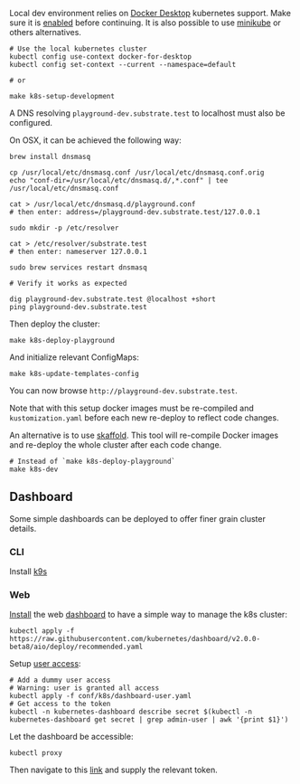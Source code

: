 Local dev environment relies on [Docker Desktop](https://www.docker.com/products/docker-desktop) kubernetes support. Make sure it is [enabled](https://docs.docker.com/docker-for-mac/#kubernetes) before continuing.
It is also possible to use [minikube](https://minikube.sigs.k8s.io/) or others alternatives.

```shell
# Use the local kubernetes cluster
kubectl config use-context docker-for-desktop
kubectl config set-context --current --namespace=default

# or

make k8s-setup-development
```

A DNS resolving `playground-dev.substrate.test` to localhost must also be configured.

On OSX, it can be achieved the following way:

```shell
brew install dnsmasq

cp /usr/local/etc/dnsmasq.conf /usr/local/etc/dnsmasq.conf.orig
echo "conf-dir=/usr/local/etc/dnsmasq.d/,*.conf" | tee /usr/local/etc/dnsmasq.conf

cat > /usr/local/etc/dnsmasq.d/playground.conf
# then enter: address=/playground-dev.substrate.test/127.0.0.1

sudo mkdir -p /etc/resolver 

cat > /etc/resolver/substrate.test
# then enter: nameserver 127.0.0.1

sudo brew services restart dnsmasq

# Verify it works as expected

dig playground-dev.substrate.test @localhost +short
ping playground-dev.substrate.test
```

Then deploy the cluster:

```shell
make k8s-deploy-playground
```

And initialize relevant ConfigMaps:

```shell
make k8s-update-templates-config
```

You can now browse `http://playground-dev.substrate.test`.

Note that with this setup docker images must be re-compiled and `kustomization.yaml` before each new re-deploy to reflect code changes.

An alternative is to use [skaffold](https://skaffold.dev/). This tool will re-compile Docker images and re-deploy the whole cluster after each code change.

```shell
# Instead of `make k8s-deploy-playground`
make k8s-dev
```

## Dashboard

Some simple dashboards can be deployed to offer finer grain cluster details.

### CLI

Install [k9s](https://github.com/derailed/k9s)

### Web

[Install](https://kubernetes.io/docs/tasks/access-application-cluster/web-ui-dashboard/) the web [dashboard](https://github.com/kubernetes/dashboard/) to have a simple way to manage the k8s cluster:

```shell
kubectl apply -f https://raw.githubusercontent.com/kubernetes/dashboard/v2.0.0-beta8/aio/deploy/recommended.yaml
```

Setup [user access](https://github.com/kubernetes/dashboard/blob/master/docs/user/access-control/creating-sample-user.md):

```shell
# Add a dummy user access
# Warning: user is granted all access
kubectl apply -f conf/k8s/dashboard-user.yaml
# Get access to the token
kubectl -n kubernetes-dashboard describe secret $(kubectl -n kubernetes-dashboard get secret | grep admin-user | awk '{print $1}')
```

Let the dashboard be accessible:

```shell
kubectl proxy
```

Then navigate to this [link](http://localhost:8001/api/v1/namespaces/kubernetes-dashboard/services/https:kubernetes-dashboard:/proxy/#/login) and supply the relevant token.
